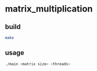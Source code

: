 # matrix_multiplication

## build
```bash
make
```

## usage
```bash
./main <matrix size> <threads>
```